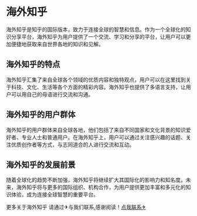 # 海外知乎

海外知乎是知乎的国际版本，致力于连接全球的智慧和信息。作为一个全球化的知识分享平台，海外知乎为用户提供了一个交流、学习和分享的平台，让用户可以更加便捷地获取来自世界各地的知识和见解。

## 海外知乎的特点

海外知乎汇集了来自全球各个领域的优质内容和独特观点，用户可以在这里找到关于科技、文化、生活等各个方面的精彩内容。海外知乎也提供了多语言支持，让用户可以用自己的母语进行交流和沟通。

## 海外知乎的用户群体

海外知乎的用户群体来自全球各地，他们包括了来自不同国家和文化背景的知识爱好者、专业人士和普通用户。在海外知乎上，用户可以通过关注感兴趣的话题、关注优质创作者等方式，与志同道合的人进行交流和互动。

## 海外知乎的发展前景

随着全球化的趋势不断加强，海外知乎将继续扩大其国际化的影响力和知名度。未来，海外知乎将与更多的国际组织、机构合作，为用户提供更加丰富和多元化的知识体验，成为连接全球智慧的重要平台。

更多关于海外知乎 请通过✈与我们联系,感谢阅读！[点我联系✈](https://in.k02.cc)